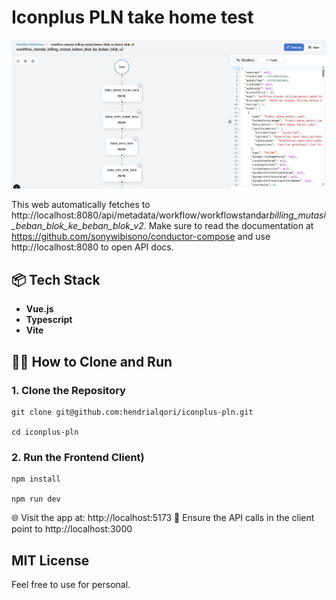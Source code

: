 # Iconplus PLN take home test

![Screenshoot](public/ss.png)

This web automatically fetches to http://localhost:8080/api/metadata/workflow/workflowstandar*billing_mutasi_beban_blok_ke_beban_blok_v2*. Make sure to read the documentation at https://github.com/sonywibisono/conductor-compose and use http://localhost:8080 to open API docs.

## 📦 Tech Stack

- **Vue.js**
- **Typescript**
- **Vite**

## 🧑‍💻 How to Clone and Run

### 1. Clone the Repository

```
git clone git@github.com:hendrialqori/iconplus-pln.git

cd iconplus-pln
```

### 2. Run the Frontend Client)

```
npm install

npm run dev

```

🌐 Visit the app at: http://localhost:5173
🔗 Ensure the API calls in the client point to http://localhost:3000

## MIT License

Feel free to use for personal.
